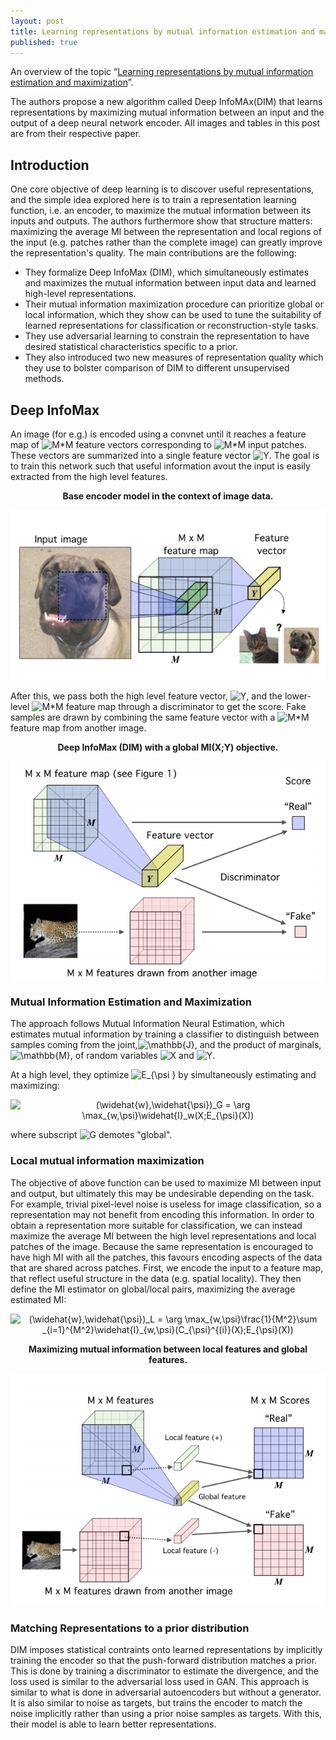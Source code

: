 ```yaml
---
layout: post
title: Learning representations by mutual information estimation and maximization
published: true
---
```


An overview of the topic “[Learning representations by mutual information estimation and maximization](https://arxiv.org/pdf/1808.06670.pdf)”.
<!--break-->
The authors propose a new algorithm called Deep InfoMAx(DIM) that learns representations by maximizing mutual information between an input and the output of a deep neural network encoder. All images and tables in this post are from their respective paper.

## Introduction

One core objective of deep learning is to discover useful representations, and the simple idea explored here is to train a representation learning function, i.e. an encoder, to maximize the mutual information between its inputs and outputs. The authors furthermore show that structure matters: maximizing the average MI between the representation and local regions of the input (e.g. patches rather than the complete image) can greatly improve the representation's quality. The main contributions are the following:
* They formalize Deep InfoMax (DIM), which simultaneously estimates and maximizes the mutual information between input data and learned high-level representations.
* Their mutual information maximization procedure can prioritize global or local information, which they show can be used to tune the suitability of learned representations for classification or reconstruction-style tasks.
* They use adversarial learning to constrain the representation to have desired statistical characteristics specific to a prior.
* They also introduced two new measures of representation quality which they use to bolster comparison of DIM to different unsupervised methods.

## Deep InfoMax

An image (for e.g.) is encoded using a convnet until it reaches a feature map of <img src="https://latex.codecogs.com/svg.latex?M*M" title="M*M" /> feature vectors corresponding to <img src="https://latex.codecogs.com/svg.latex?M*M" title="M*M" /> input patches. These vectors are summarized into a single feature vector <img src="https://latex.codecogs.com/svg.latex?Y" title="Y" />. The goal is to train this network such that useful information avout the input is easily extracted from the high level features.

<p align="center">
<b>Base encoder model in the context of image data.</b>
</p>
<p align="center">
<img src="/assets/Papers/20/Figure-1.png?raw=true" alt="Figure 1"/>
</p>

After this, we pass both the high level feature vector, <img src="https://latex.codecogs.com/svg.latex?Y" title="Y" />, and the lower-level <img src="https://latex.codecogs.com/svg.latex?M*M" title="M*M" /> feature map through a discriminator to get the score. Fake samples are drawn by combining the same feature vector with a <img src="https://latex.codecogs.com/svg.latex?M*M" title="M*M" /> feature map from another image.

<p align="center">
<b>Deep InfoMax (DIM) with a global MI(X;Y) objective.</b>
</p>
<p align="center">
<img src="/assets/Papers/20/Figure-2.png?raw=true" alt="Figure 2"/>
</p>


### Mutual Information Estimation and Maximization

The approach follows Mutual Information Neural Estimation, which estimates mutual information by training a classifier to distinguish between samples coming from the joint,<img src="https://latex.codecogs.com/svg.latex?\mathbb{J}" title="\mathbb{J}" />, and the product of marginals, <img src="https://latex.codecogs.com/svg.latex?\mathbb{M}" title="\mathbb{M}" />, of random variables <img src="https://latex.codecogs.com/svg.latex?X" title="X" /> and <img src="https://latex.codecogs.com/svg.latex?Y" title="Y" />.

At a high level, they optimize <img src="https://latex.codecogs.com/svg.latex?E_{\psi&space;}" title="E_{\psi }" /> by simultaneously estimating and maximizing:
<p align="center">
<img src="https://latex.codecogs.com/svg.latex?(\widehat{w},\widehat{\psi})_G&space;=&space;\arg&space;\max_{w,\psi}\widehat{I}_w(X;E_{\psi}(X))" title="(\widehat{w},\widehat{\psi})_G = \arg \max_{w,\psi}\widehat{I}_w(X;E_{\psi}(X))" />
</p>
where subscript <img src="https://latex.codecogs.com/svg.latex?G" title="G" /> demotes "global".

### Local mutual information maximization

The objective of above function can be used to maximize MI between input and output, but ultimately this may be undesirable depending on the task. For example, trivial pixel-level noise is useless for image classification, so a representation may not benefit from encoding this information. In order to obtain a representation more suitable for classification, we can instead maximize the average MI between the high level representations and local patches of the image. Because the same representation is encouraged to have high MI with all the patches, this favours encoding aspects of the data that are shared across patches.
First, we encode the input to a feature map, that reflect useful structure in the data (e.g. spatial locality). They then define the MI estimator on global/local pairs, maximizing the average estimated MI:

<p align="center">
<img src="https://latex.codecogs.com/svg.latex?(\widehat{w},\widehat{\psi})_L&space;=&space;\arg&space;\max_{w,\psi}\frac{1}{M^2}\sum&space;_{i=1}^{M^2}\widehat{I}_{w,\psi}(C_{\psi}^{(i)}(X);E_{\psi}(X))" title="(\widehat{w},\widehat{\psi})_L = \arg \max_{w,\psi}\frac{1}{M^2}\sum _{i=1}^{M^2}\widehat{I}_{w,\psi}(C_{\psi}^{(i)}(X);E_{\psi}(X))" />
</p>

<p align="center">
<b>Maximizing mutual information between local features and global features.</b>
</p>
<p align="center">
<img src="/assets/Papers/20/Figure-3.png?raw=true" alt="Figure 3"/>
</p>

### Matching Representations to a prior distribution

DIM imposes statistical contraints onto learned representations by implicitly training the encoder so that the push-forward distribution matches a prior. This is done by training a discriminator to estimate the divergence, and the loss used is similar to the adversarial loss used in GAN. This approach is similar to what is done in adversarial autoencoders but without a generator. It is also similar to noise as targets, but trains the encoder to match the noise implicitly rather than using a prior noise samples as targets. With this, their model is able to learn better representations.

